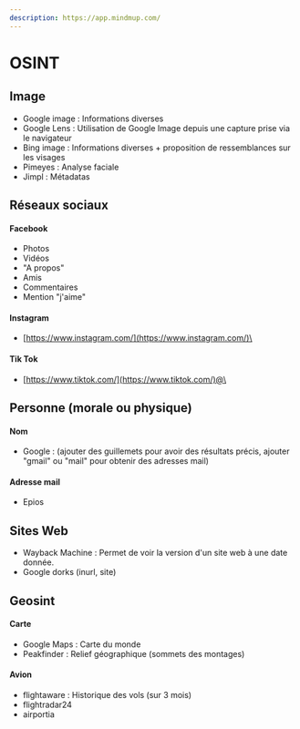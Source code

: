 ```yaml
---
description: https://app.mindmup.com/
---
```


# OSINT

## Image

* Google image : Informations diverses
* Google Lens : Utilisation de Google Image depuis une capture prise via le navigateur
* Bing image : Informations diverses + proposition de ressemblances sur les visages
* Pimeyes : Analyse faciale
* Jimpl : Métadatas

## Réseaux sociaux

#### Facebook

* Photos
* Vidéos
* "A propos"
* Amis
* Commentaires
* Mention "j'aime"

#### Instagram

* [https://www.instagram.com/](https://www.instagram.com/)\<user>

#### Tik Tok

* [https://www.tiktok.com/](https://www.tiktok.com/)@\<user>

## Personne (morale ou physique)

#### Nom

* Google : (ajouter des guillemets pour avoir des résultats précis, ajouter "gmail" ou "mail" pour obtenir des adresses mail)

#### Adresse mail

* Epios

## Sites Web

* Wayback Machine : Permet de voir la version d'un site web à une date donnée.
* Google dorks (inurl, site)

## Geosint

#### Carte

* Google Maps : Carte du monde
* Peakfinder : Relief géographique (sommets des montages)

#### Avion

* flightaware : Historique des vols (sur 3 mois)
* flightradar24
* airportia
